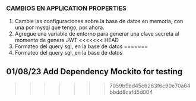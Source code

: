 ### CAMBIOS EN APPLICATION PROPERTIES
1. Cambie las configuraciones sobre la base de datos en memoria, con una por mysql que tengo, por ahora.
2. Agregue una variable de entorno para generar una clave secreta al momento de genera JWT
<<<<<<< HEAD
3. Formateo del query sql, en la base de datos
=======
3. Formateo del query sql, en la base de datos


## 01/08/23 Add Dependency Mockito for testing
>>>>>>> 7059b9bd45c6263f6c90e70a64bbdd8cafd5d004
